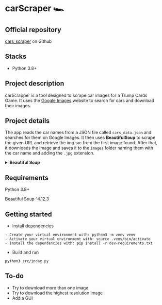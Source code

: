 # carScraper 🏎

## Official repository
<a href="https://github.com/JaaJPlayz/cars_scraper">cars_scraper</a> on Github

## Stacks
- Python 3.8+
## Project description
<p>carScrapper is a tool designed to scrape car images for a Trump Cards Game.
It uses the <a href='https://images.google.com/'>Google Images</a> website to search for cars and download their images.
</p>

## Project details
The app reads the car names from a JSON file called `cars_data.json` and searches for them on Google Images.
It then uses **BeautifulSoup** to scrape the given URL and retrieve the img src from the first image found. After that, it downloads the image and saves it to the `images` folder naming them with the car name and adding the `.jpg` extension.

<details>
<summary>
<strong>Beautiful Soup</strong>
</summary>
  <p> Found at: <a href ='https://code.launchpad.net/beautifulsoup/'>Beautiful Soup</a></p>
  <p> Source can be found <a href ='https://git.launchpad.net/beautifulsoup/'>here</a></p>
  <p> Documentation can be found <a href ='https://www.crummy.com/software/BeautifulSoup/bs3/documentation.html'>here</a></p>
</details>

## Requirements
<p>Python 3.8+</p>
<p>Beautiful Soup ^4.12.3</p>

## Getting started
* Install dependencies
```
- Create your virtual environment with: python3 -m venv venv
- Activate your virtual environment with: source .venv/bin/activate
- Install the dependencies with: pip install -r dev-requirements.txt
```
* Build and run
```
python3 src/index.py
```
## To-do
- Try to download more than one image
- Try to download the highest resolution image
- Add a GUI
